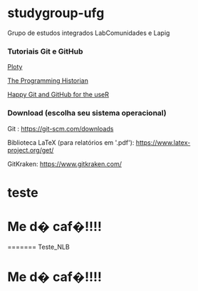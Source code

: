 ﻿# studygroup-ufg

Grupo de estudos integrados LabComunidades e Lapig

### Tutoriais Git e GitHub

[Ploty](https://plot.ly/r/github-getting-started-for-data-scientists/)

[The Programming Historian](http://programminghistorian.org/lessons/getting-started-with-github-desktop)

[Happy Git and GitHub for the useR](http://happygitwithr.com/)

### Download (escolha seu sistema operacional)

Git : https://git-scm.com/downloads

Biblioteca LaTeX (para relatórios em '.pdf'): https://www.latex-project.org/get/

GitKraken: https://www.gitkraken.com/

teste
=======


# Me d� caf�!!!!

=======
Teste_NLB

# Me d� caf�!!!!
